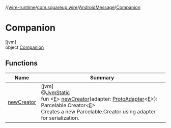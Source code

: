 //[wire-runtime](../../../../index.md)/[com.squareup.wire](../../index.md)/[AndroidMessage](../index.md)/[Companion](index.md)

# Companion

[jvm]\
object [Companion](index.md)

## Functions

| Name | Summary |
|---|---|
| [newCreator](new-creator.md) | [jvm]<br>@[JvmStatic](https://kotlinlang.org/api/latest/jvm/stdlib/kotlin.jvm/-jvm-static/index.html)<br>fun &lt;[E](new-creator.md)&gt; [newCreator](new-creator.md)(adapter: [ProtoAdapter](../../-proto-adapter/index.md)&lt;[E](new-creator.md)&gt;): Parcelable.Creator&lt;[E](new-creator.md)&gt;<br>Creates a new Parcelable.Creator using adapter for serialization. |

